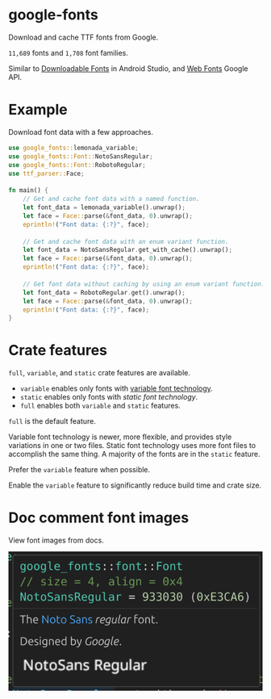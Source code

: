 # google-fonts

Download and cache TTF fonts from Google.

`11,689` fonts and `1,708` font families.

Similar to [Downloadable Fonts](https://developer.android.com/develop/ui/views/text-and-emoji/downloadable-fonts) in Android Studio, and [Web Fonts](https://developers.google.com/fonts/docs/developer_api) Google API.

# Example

Download font data with a few approaches.

```rust
use google_fonts::lemonada_variable;
use google_fonts::Font::NotoSansRegular;
use google_fonts::Font::RobotoRegular;
use ttf_parser::Face;

fn main() {
    // Get and cache font data with a named function.
    let font_data = lemonada_variable().unwrap();
    let face = Face::parse(&font_data, 0).unwrap();
    eprintln!("Font data: {:?}", face);

    // Get and cache font data with an enum variant function.
    let font_data = NotoSansRegular.get_with_cache().unwrap();
    let face = Face::parse(&font_data, 0).unwrap();
    eprintln!("Font data: {:?}", face);

    // Get font data without caching by using an enum variant function.
    let font_data = RobotoRegular.get().unwrap();
    let face = Face::parse(&font_data, 0).unwrap();
    eprintln!("Font data: {:?}", face);
}
```

# Crate features

`full`, `variable`, and `static` crate features are available.
* `variable` enables only fonts with [variable font technology](https://fonts.google.com/knowledge/using_variable_fonts_on_the_web).
* `static` enables only fonts with _static font technology_.
* `full` enables both `variable` and `static` features.

`full` is the default feature.

Variable font technology is newer, more flexible, and provides style variations in one or two files. Static font technology uses more font files to accomplish the same thing. A majority of the fonts are in the `static` feature. 

Prefer the `variable` feature when possible.

Enable the `variable` feature to significantly reduce build time and crate size.

# Doc comment font images

View font images from docs.

![tooltip](imgs/tooltip.png)